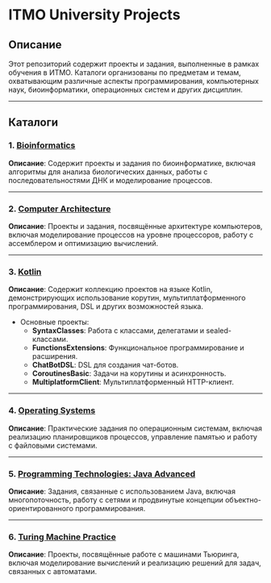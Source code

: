 # ITMO University Projects

## Описание
Этот репозиторий содержит проекты и задания, выполненные в рамках обучения в ИТМО. Каталоги организованы по предметам и темам, охватывающим различные аспекты программирования, компьютерных наук, биоинформатики, операционных систем и других дисциплин.

---

## Каталоги

### 1. [Bioinformatics](./Bioinformatics)
**Описание**: Содержит проекты и задания по биоинформатике, включая алгоритмы для анализа биологических данных, работы с последовательностями ДНК и моделирование процессов.

---

### 2. [Computer Architecture](./Computer%20Architecture)
**Описание**: Проекты и задания, посвящённые архитектуре компьютеров, включая моделирование процессов на уровне процессоров, работу с ассемблером и оптимизацию вычислений.

---

### 3. [Kotlin](./Kotlin/README.md)
**Описание**: Содержит коллекцию проектов на языке Kotlin, демонстрирующих использование корутин, мультиплатформенного программирования, DSL и других возможностей языка.
- Основные проекты:
  - **SyntaxClasses**: Работа с классами, делегатами и sealed-классами.
  - **FunctionsExtensions**: Функциональное программирование и расширения.
  - **ChatBotDSL**: DSL для создания чат-ботов.
  - **CoroutinesBasic**: Задачи на корутины и асинхронность.
  - **MultiplatformClient**: Мультиплатформенный HTTP-клиент.

---

### 4. [Operating Systems](./Operating%20systems)
**Описание**: Практические задания по операционным системам, включая реализацию планировщиков процессов, управление памятью и работу с файловыми системами.

---

### 5. [Programming Technologies: Java Advanced](./Programming%20Technologies:%20Java%20Advanced)
**Описание**: Задания, связанные с использованием Java, включая многопоточность, работу с сетями и продвинутые концепции объектно-ориентированного программирования.

---

### 6. [Turing Machine Practice](./Turing%20Machine%20Practice)
**Описание**: Проекты, посвящённые работе с машинами Тьюринга, включая моделирование вычислений и реализацию решений для задач, связанных с автоматами.
